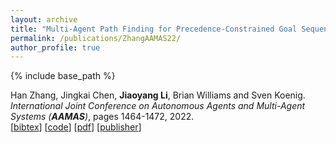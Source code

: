 ```yaml
---
layout: archive
title: "Multi-Agent Path Finding for Precedence-Constrained Goal Sequences"
permalink: /publications/ZhangAAMAS22/
author_profile: true
---
```


{% include base_path %}
 
Han Zhang, Jingkai Chen, **Jiaoyang Li**, Brian Williams and Sven Koenig.       
<i>International Joint Conference on Autonomous Agents and Multi-Agent Systems (**AAMAS**)</i>, pages 1464-1472, 2022.     
[<a href="javascript:void(0)" onclick="(function(target, id) { if ($('#' + id).css('display') == 'block') { $('#' + id).hide('fast'); $(target).text('bibtex') } else { $('#' + id).show('fast'); $(target).text('bibtex▲') } })(this, 'bibtex-ZhangAAMAS22');">bibtex</a>]
[[code](https://github.com/HanZhang39/MAPF-PC)] 
[[pdf](https://jiaoyang-li.github.io/files/2022-AAMAS.pdf)]
[[publisher](https://dl.acm.org/doi/abs/10.5555/3535850.3536013)]
<div id="bibtex-ZhangAAMAS22" style="display:none">
<pre>@inproceedings{ZhangAAMAS22,
  author    = {Han Zhang and Jingkai Chen and Jiaoyang Li and Brian Williams and Sven Koenig},
  title     = {Multi-Agent Path Finding for Precedence-Constrained Goal Sequences},
  booktitle = {Proceedings of the 21th International Joint Conference on Autonomous Agents and Mult-Agent Systems (AAMAS)},
  pages     = {1464--1472},
  year      = {2022}
}
</pre></div>  